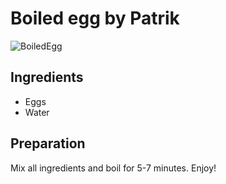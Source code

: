 # Boiled egg by Patrik

![BoiledEgg](../img/eggs.jpeg)

## Ingredients
- Eggs
- Water

## Preparation
Mix all ingredients and boil for 5-7 minutes. Enjoy!